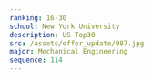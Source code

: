 ```yaml
---
ranking: 16-30
school: New York University
description: US Top30
src: /assets/offer_update/087.jpg
major: Mechanical Engineering
sequence: 114
---
```

